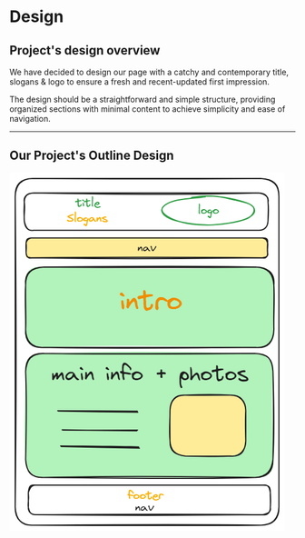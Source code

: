 # Design

## Project's design overview

We have decided to design our page with a catchy and contemporary title, slogans
& logo to ensure a fresh and recent-updated first impression.

The design should be a straightforward and simple structure, providing organized
sections with minimal content to achieve simplicity and ease of navigation.

---

## Our Project's Outline Design

![Design](Untitled-2024-02-04-1453.png)

